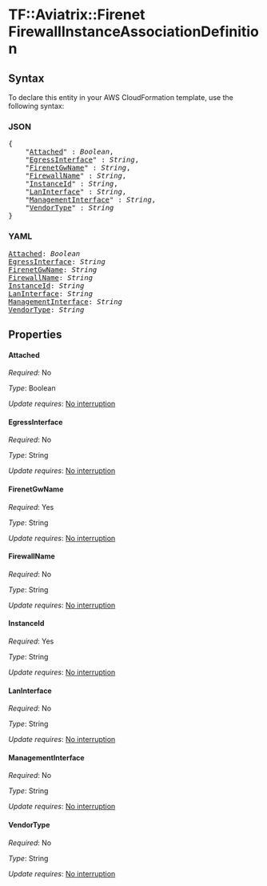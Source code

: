 # TF::Aviatrix::Firenet FirewallInstanceAssociationDefinition

## Syntax

To declare this entity in your AWS CloudFormation template, use the following syntax:

### JSON

<pre>
{
    "<a href="#attached" title="Attached">Attached</a>" : <i>Boolean</i>,
    "<a href="#egressinterface" title="EgressInterface">EgressInterface</a>" : <i>String</i>,
    "<a href="#firenetgwname" title="FirenetGwName">FirenetGwName</a>" : <i>String</i>,
    "<a href="#firewallname" title="FirewallName">FirewallName</a>" : <i>String</i>,
    "<a href="#instanceid" title="InstanceId">InstanceId</a>" : <i>String</i>,
    "<a href="#laninterface" title="LanInterface">LanInterface</a>" : <i>String</i>,
    "<a href="#managementinterface" title="ManagementInterface">ManagementInterface</a>" : <i>String</i>,
    "<a href="#vendortype" title="VendorType">VendorType</a>" : <i>String</i>
}
</pre>

### YAML

<pre>
<a href="#attached" title="Attached">Attached</a>: <i>Boolean</i>
<a href="#egressinterface" title="EgressInterface">EgressInterface</a>: <i>String</i>
<a href="#firenetgwname" title="FirenetGwName">FirenetGwName</a>: <i>String</i>
<a href="#firewallname" title="FirewallName">FirewallName</a>: <i>String</i>
<a href="#instanceid" title="InstanceId">InstanceId</a>: <i>String</i>
<a href="#laninterface" title="LanInterface">LanInterface</a>: <i>String</i>
<a href="#managementinterface" title="ManagementInterface">ManagementInterface</a>: <i>String</i>
<a href="#vendortype" title="VendorType">VendorType</a>: <i>String</i>
</pre>

## Properties

#### Attached

_Required_: No

_Type_: Boolean

_Update requires_: [No interruption](https://docs.aws.amazon.com/AWSCloudFormation/latest/UserGuide/using-cfn-updating-stacks-update-behaviors.html#update-no-interrupt)

#### EgressInterface

_Required_: No

_Type_: String

_Update requires_: [No interruption](https://docs.aws.amazon.com/AWSCloudFormation/latest/UserGuide/using-cfn-updating-stacks-update-behaviors.html#update-no-interrupt)

#### FirenetGwName

_Required_: Yes

_Type_: String

_Update requires_: [No interruption](https://docs.aws.amazon.com/AWSCloudFormation/latest/UserGuide/using-cfn-updating-stacks-update-behaviors.html#update-no-interrupt)

#### FirewallName

_Required_: No

_Type_: String

_Update requires_: [No interruption](https://docs.aws.amazon.com/AWSCloudFormation/latest/UserGuide/using-cfn-updating-stacks-update-behaviors.html#update-no-interrupt)

#### InstanceId

_Required_: Yes

_Type_: String

_Update requires_: [No interruption](https://docs.aws.amazon.com/AWSCloudFormation/latest/UserGuide/using-cfn-updating-stacks-update-behaviors.html#update-no-interrupt)

#### LanInterface

_Required_: No

_Type_: String

_Update requires_: [No interruption](https://docs.aws.amazon.com/AWSCloudFormation/latest/UserGuide/using-cfn-updating-stacks-update-behaviors.html#update-no-interrupt)

#### ManagementInterface

_Required_: No

_Type_: String

_Update requires_: [No interruption](https://docs.aws.amazon.com/AWSCloudFormation/latest/UserGuide/using-cfn-updating-stacks-update-behaviors.html#update-no-interrupt)

#### VendorType

_Required_: No

_Type_: String

_Update requires_: [No interruption](https://docs.aws.amazon.com/AWSCloudFormation/latest/UserGuide/using-cfn-updating-stacks-update-behaviors.html#update-no-interrupt)


